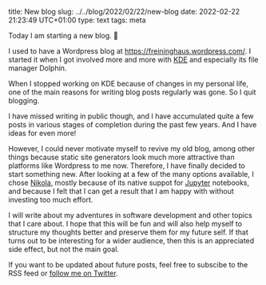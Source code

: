 title: New blog
slug: ../../blog/2022/02/22/new-blog
date: 2022-02-22 21:23:49 UTC+01:00
type: text
tags: meta

Today I am starting a new blog. 🙂

I used to have a Wordpress blog at <https://freininghaus.wordpress.com/>. I started it when I got involved more and more with [KDE](https://kde.org/) and especially its file manager Dolphin.

When I stopped working on KDE because of changes in my personal life, one of the main reasons for writing blog posts regularly was gone. So I quit blogging.

I have missed writing in public though, and I have accumulated quite a few posts in various stages of completion during the past few years. And I have ideas for even more!

However, I could never motivate myself to revive my old blog, among other things because static site generators look much more attractive than platforms like Wordpress to me now. Therefore, I have finally decided to start something new. After looking at a few of the many options available, I chose [Nikola](https://getnikola.com), mostly because of its native suppot for [Jupyter](https://jupyter.org/) notebooks, and because I felt that I can get a result that I am happy with without investing too much effort.

I will write about my adventures in software development and other topics that I care about. I hope that this will be fun and will also help myself to structure my thoughts better and preserve them for my future self. If that turns out to be interesting for a wider audience, then this is an appreciated side effect, but not the main goal.

If you want to be updated about future posts, feel free to subscibe to the RSS feed or [follow me on Twitter](https://twitter.com/f_reininghaus).
